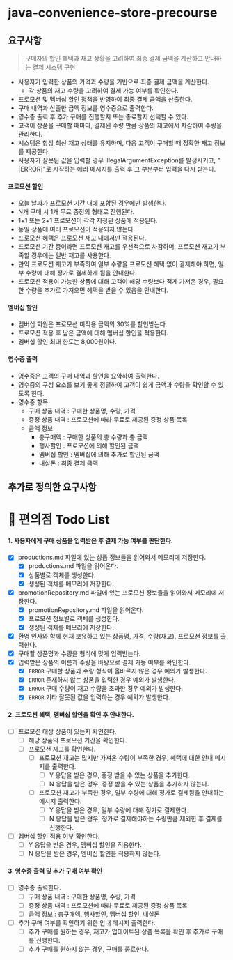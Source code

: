 # java-convenience-store-precourse

## 요구사항

> 구매자의 할인 혜택과 재고 상황을 고려하여 최종 결제 금액을 계산하고 안내하는 결제 시스템 구현

- 사용자가 입력한 상품의 가격과 수량을 기반으로 최종 결제 금액을 계산한다.
    - 각 상품의 재고 수량을 고려하여 결제 가능 여부를 확인한다.
- 프로모션 및 멤버십 할인 정책을 반영하여 최종 결제 금액을 산출한다.
- 구매 내역과 산출한 금액 정보를 영수증으로 출력한다.
- 영수증 출력 후 추가 구매를 진행할지 또는 종료할지 선택할 수 있다.
- 고객이 상품을 구매할 때마다, 결제된 수량 만큼 상품의 재고에서 차감하여 수량을 관리한다.
- 시스템은 항상 최신 재고 상태를 유지하며, 다음 고객이 구매할 때 정확한 재고 정보를 제공한다.
- 사용자가 잘못된 값을 입력할 경우 IllegalArgumentException를 발생시키고,
  "[ERROR]"로 시작하는 에러 메시지를 출력 후 그 부분부터 입력을 다시 받는다.

#### 프로모션 할인

- 오늘 날짜가 프로모션 기간 내에 포함된 경우에만 발생한다.
- N개 구매 시 1개 무료 증정의 형태로 진행된다.
- 1+1 또는 2+1 프로모션이 각각 지정된 상품에 적용된다.
- 동일 상품에 여러 프로모션이 적용되지 않는다.
- 프로모션 혜택은 프로모션 재고 내에서만 적용된다.
- 프로모션 기간 중이라면 프로모션 재고를 우선적으로 차감하며, 프로모션 재고가 부족할 경우에는 일반 재고를 사용한다.
- 만약 프로모션 재고가 부족하여 일부 수량을 프로모션 혜택 없이 결제해야 하면, 일부 수량에 대해 정가로 결제하게 됨을 안내한다.
- 프로모션 적용이 가능한 상품에 대해 고객이 해당 수량보다 적게 가져온 경우, 필요한 수량을 추가로 가져오면 혜택을 받을 수 있음을 안내한다.

#### 멤버십 할인

- 멤버십 회원은 프로모션 미적용 금액의 30%를 할인받는다.
- 프로모션 적용 후 남은 금액에 대해 멤버십 할인을 적용한다.
- 멤버십 할인 최대 한도는 8,000원이다.

#### 영수증 출력

- 영수증은 고객의 구매 내역과 할인을 요약하여 출력한다.
- 영수증의 구성 요소를 보기 좋게 정렬하여 고객이 쉽게 금액과 수량을 확인할 수 있도록 한다.
- 영수증 항목
    - 구매 상품 내역 : 구매한 상품명, 수량, 가격
    - 증정 상품 내역 : 프로모션에 따라 무료로 제공된 증정 상품 목록
    - 금액 정보
        - 총구매액 : 구매한 상품의 총 수량과 총 금액
        - 행사할인 : 프로모션에 의해 할인된 금액
        - 멤버십 할인 : 멤버십에 의해 추가로 할인된 금액
        - 내실돈 : 최종 결제 금액

## 추가로 정의한 요구사항

# 🏪 편의점 Todo List

#### 1. 사용자에게 구매 상품을 입력받은 후 결제 가능 여부를 판단한다.

- [x] productions.md 파일에 있는 상품 정보들을 읽어와서 메모리에 저장한다.
    - [x] productions.md 파일을 읽어온다.
    - [x] 상품별로 객체를 생성한다.
    - [x] 생성된 객체를 메모리에 저장한다.
- [x] promotionRepository.md 파일에 있는 프로모션 정보들을 읽어와서 메모리에 저장한다.
    - [x] promotionRepository.md 파일을 읽어온다.
    - [x] 프로모션 정보별로 객체를 생성한다.
    - [x] 생성된 객체를 메모리에 저장한다.
- [x] 환영 인사와 함께 현재 보유하고 있는 상품명, 가격, 수량(재고), 프로모션 정보를 출력한다.
- [x] 구매할 상품명과 수량을 형식에 맞게 입력받는다.
- [x] 입력받은 상품의 이름과 수량을 바탕으로 결제 가능 여부를 확인한다.
    - [x] `ERROR` 구매할 상품과 수량 형식이 올바르지 않은 경우 예외가 발생한다.
    - [x] `ERROR` 존재하지 않는 상품을 입력한 경우 예외가 발생한다.
    - [x] `ERROR` 구매 수량이 재고 수량을 초과한 경우 예외가 발생한다.
    - [x] `ERROR` 기타 잘못된 값을 입력하는 경우 예외가 발생한다.

#### 2. 프로모션 혜택, 멤버십 할인을 확인 후 안내한다.

- [ ] 프로모션 대상 상품이 있는지 확인한다.
    - [ ] 해당 상품의 프로모션 기간을 확인한다.
    - [ ] 프로모션 재고를 확인한다.
        - [ ] 프로모션 재고는 많지만 가져온 수량이 부족한 경우, 혜택에 대한 안내 메시지를 출력한다.
            - [ ] Y 응답을 받은 경우, 증정 받을 수 있는 상품을 추가한다.
            - [ ] N 응답을 받은 경우, 증정 받을 수 있는 상품을 추가하지 않는다.
        - [ ] 프로모션 재고가 부족한 경우, 일부 수량에 대해 정가로 결제됨을 안내하는 메시지 출력한다.
            - [ ] Y 응답을 받은 경우, 일부 수량에 대해 정가로 결제한다.
            - [ ] N 응답을 받은 경우, 정가로 결제해야하는 수량만큼 제외한 후 결제를 진행한다.
- [ ] 멤버십 할인 적용 여부 확인한다.
    - [ ] Y 응답을 받은 경우, 멤버십 할인을 적용한다.
    - [ ] N 응답을 받은 경우, 멤버십 할인을 적용하지 않는다.

#### 3. 영수증 출력 및 추가 구매 여부 확인

- [ ] 영수증 출력한다.
    - [ ] 구매 상품 내역 : 구매한 상품명, 수량, 가격
    - [ ] 증정 상품 내역 : 프로모션에 따라 무료로 제공된 증정 상품 목록
    - [ ] 금액 정보 : 총구매액, 행사할인, 멤버십 할인, 내실돈
- [ ] 추가 구매 여부를 확인하기 위한 안내 메시지 출력한다.
    - [ ] 추가 구매를 원하는 경우, 재고가 업데이트된 상품 목록을 확인 후 추가로 구매를 진행한다.
    - [ ] 추가 구매를 원하지 않는 경우, 구매를 종료한다.
